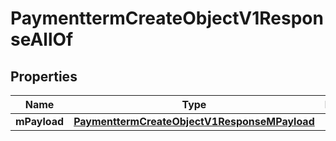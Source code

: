 

# PaymenttermCreateObjectV1ResponseAllOf

## Properties

Name | Type | Description | Notes
------------ | ------------- | ------------- | -------------
**mPayload** | [**PaymenttermCreateObjectV1ResponseMPayload**](PaymenttermCreateObjectV1ResponseMPayload.md) |  | 




